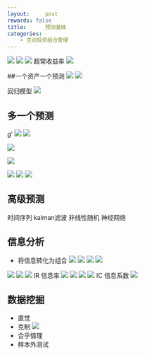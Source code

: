 ```yaml
---
layout:     post
rewards: false
title:      预测基础
categories:
    - 主动投资组合管理
---
```

![](https://ws3.sinaimg.cn/large/006tNbRwgy1fug7iv0govj31c60nmthg.jpg)
![](https://ws3.sinaimg.cn/large/006tNbRwgy1fug7em0zl6j316a040aad.jpg)
![](https://ws3.sinaimg.cn/large/006tNbRwgy1fug7mdrrfej31d60lgdl4.jpg)
超常收益率
![](https://i.loli.net/2018/08/20/5b7a75a4c9165.png)

##一个资产一个预测
![](https://i.loli.net/2018/08/20/5b7a7d82a0b54.png)
![](https://i.loli.net/2018/08/20/5b7a7dd518ae4.png)

回归模型
![](https://i.loli.net/2018/08/20/5b7a819f3ca0b.png)

## 多一个预测
$g'$
![](https://i.loli.net/2018/08/20/5b7a92fb7cf74.png)
![](https://i.loli.net/2018/08/20/5b7a931e8ec11.png)

![](https://i.loli.net/2018/08/20/5b7acd31d4833.png)

![](https://i.loli.net/2018/08/20/5b7ad1e71d99d.png)

![](https://ws3.sinaimg.cn/large/006tNbRwgy1fuh4om2qzgj31j80a277u.jpg)
![](https://ws2.sinaimg.cn/large/006tNbRwgy1fuh548hmnsj31ji0b2wgh.jpg)
![](https://ws4.sinaimg.cn/large/006tNbRwgy1fuh56og2qoj31kw0o6q4d.jpg)

## 高级预测
时间序列
kalman滤波
非线性随机
神经网络

## 信息分析
- 将信息转化为组合
![](https://ws2.sinaimg.cn/large/006tNbRwgy1fuhf8oa4ewj30uw03o0t0.jpg)
![](https://ws4.sinaimg.cn/large/006tNbRwgy1fuhf983f23j30va1d4n83.jpg)
![](https://ws1.sinaimg.cn/large/006tNbRwgy1fuhfogea24j31ec08mgny.jpg)
![](https://ws4.sinaimg.cn/large/006tNbRwgy1fuhfp30ipnj31cu0hwgqc.jpg)


![](https://i.loli.net/2018/08/22/5b7cd2d6ee36b.png)
![](https://ws4.sinaimg.cn/large/006tNbRwgy1fuiatyg1w0j31ii0eq0xd.jpg)
![](https://ws1.sinaimg.cn/large/006tNbRwgy1fuhgbvg607j31io0dy77l.jpg)
IR 信息率
![](https://ws2.sinaimg.cn/large/006tNbRwgy1fuhgemog5bj31i40hajwg.jpg)
![](https://ws4.sinaimg.cn/large/006tNbRwgy1fuhgi7f0dkj31ia0ce0vi.jpg)
![](https://ws1.sinaimg.cn/large/006tNbRwgy1fuiawmfiwyj31hq0920w0.jpg)
![](https://ws4.sinaimg.cn/large/006tNbRwgy1fuib686i0hj31i60eugqm.jpg)
IC 信息系数
![](https://ws2.sinaimg.cn/large/006tNbRwgy1fuib9htff5j31kq0osn5g.jpg)

## 数据挖掘
- 直觉  
- 克制
![](https://ws2.sinaimg.cn/large/006tNbRwgy1fuihnubscyj31iu098n0f.jpg)
- 合乎情理
- 样本外测试